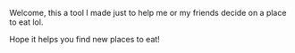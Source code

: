 Welcome, this a tool I made just to help me or my friends decide on a place to eat lol. 

Hope it helps you find new places to eat!
